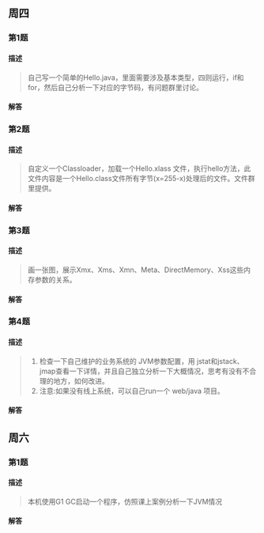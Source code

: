 ## 周四

### 第1题

#### 描述

> 自己写一个简单的Hello.java，里面需要涉及基本类型，四则运行，if和for，然后自己分析一下对应的字节码，有问题群里讨论。

#### 解答

### 第2题

#### 描述

> 自定义一个Classloader，加载一个Hello.xlass 文件，执行hello方法，此文件内容是一个Hello.class文件所有字节(x=255-x)处理后的文件。文件群里提供。

#### 解答

### 第3题

#### 描述

> 画一张图，展示Xmx、Xms、Xmn、Meta、DirectMemory、Xss这些内存参数的关系。

#### 解答

### 第4题

#### 描述

> 1. 检查一下自己维护的业务系统的 JVM参数配置，用 jstat和jstack、jmap查看一下详情，并且自己独立分析一下大概情况，思考有没有不合理的地方，如何改进。
> 2. 注意:如果没有线上系统，可以自己run一个 web/java 项目。

#### 解答

## 周六

### 第1题

#### 描述

> 本机使用G1 GC启动一个程序，仿照课上案例分析一下JVM情况

#### 解答

